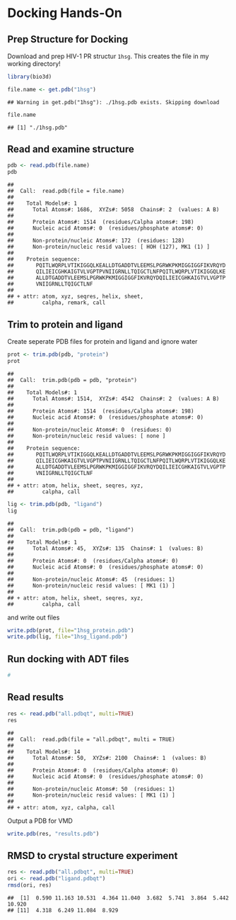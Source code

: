 Docking Hands-On
================

Prep Structure for Docking
--------------------------

Download and prep HIV-1 PR structur `1hsg`. This creates the file in my working directory!

``` r
library(bio3d)

file.name <- get.pdb("1hsg")
```

    ## Warning in get.pdb("1hsg"): ./1hsg.pdb exists. Skipping download

``` r
file.name
```

    ## [1] "./1hsg.pdb"

Read and examine structure
--------------------------

``` r
pdb <- read.pdb(file.name)
pdb
```

    ## 
    ##  Call:  read.pdb(file = file.name)
    ## 
    ##    Total Models#: 1
    ##      Total Atoms#: 1686,  XYZs#: 5058  Chains#: 2  (values: A B)
    ## 
    ##      Protein Atoms#: 1514  (residues/Calpha atoms#: 198)
    ##      Nucleic acid Atoms#: 0  (residues/phosphate atoms#: 0)
    ## 
    ##      Non-protein/nucleic Atoms#: 172  (residues: 128)
    ##      Non-protein/nucleic resid values: [ HOH (127), MK1 (1) ]
    ## 
    ##    Protein sequence:
    ##       PQITLWQRPLVTIKIGGQLKEALLDTGADDTVLEEMSLPGRWKPKMIGGIGGFIKVRQYD
    ##       QILIEICGHKAIGTVLVGPTPVNIIGRNLLTQIGCTLNFPQITLWQRPLVTIKIGGQLKE
    ##       ALLDTGADDTVLEEMSLPGRWKPKMIGGIGGFIKVRQYDQILIEICGHKAIGTVLVGPTP
    ##       VNIIGRNLLTQIGCTLNF
    ## 
    ## + attr: atom, xyz, seqres, helix, sheet,
    ##         calpha, remark, call

Trim to protein and ligand
--------------------------

Create seperate PDB files for protein and ligand and ignore water

``` r
prot <- trim.pdb(pdb, "protein")
prot
```

    ## 
    ##  Call:  trim.pdb(pdb = pdb, "protein")
    ## 
    ##    Total Models#: 1
    ##      Total Atoms#: 1514,  XYZs#: 4542  Chains#: 2  (values: A B)
    ## 
    ##      Protein Atoms#: 1514  (residues/Calpha atoms#: 198)
    ##      Nucleic acid Atoms#: 0  (residues/phosphate atoms#: 0)
    ## 
    ##      Non-protein/nucleic Atoms#: 0  (residues: 0)
    ##      Non-protein/nucleic resid values: [ none ]
    ## 
    ##    Protein sequence:
    ##       PQITLWQRPLVTIKIGGQLKEALLDTGADDTVLEEMSLPGRWKPKMIGGIGGFIKVRQYD
    ##       QILIEICGHKAIGTVLVGPTPVNIIGRNLLTQIGCTLNFPQITLWQRPLVTIKIGGQLKE
    ##       ALLDTGADDTVLEEMSLPGRWKPKMIGGIGGFIKVRQYDQILIEICGHKAIGTVLVGPTP
    ##       VNIIGRNLLTQIGCTLNF
    ## 
    ## + attr: atom, helix, sheet, seqres, xyz,
    ##         calpha, call

``` r
lig <- trim.pdb(pdb, "ligand")
lig
```

    ## 
    ##  Call:  trim.pdb(pdb = pdb, "ligand")
    ## 
    ##    Total Models#: 1
    ##      Total Atoms#: 45,  XYZs#: 135  Chains#: 1  (values: B)
    ## 
    ##      Protein Atoms#: 0  (residues/Calpha atoms#: 0)
    ##      Nucleic acid Atoms#: 0  (residues/phosphate atoms#: 0)
    ## 
    ##      Non-protein/nucleic Atoms#: 45  (residues: 1)
    ##      Non-protein/nucleic resid values: [ MK1 (1) ]
    ## 
    ## + attr: atom, helix, sheet, seqres, xyz,
    ##         calpha, call

and write out files

``` r
write.pdb(prot, file="1hsg_protein.pdb")  
write.pdb(lig, file="1hsg_ligand.pdb")
```

Run docking with ADT files
--------------------------

``` r
# 
```

Read results
------------

``` r
res <- read.pdb("all.pdbqt", multi=TRUE)
res
```

    ## 
    ##  Call:  read.pdb(file = "all.pdbqt", multi = TRUE)
    ## 
    ##    Total Models#: 14
    ##      Total Atoms#: 50,  XYZs#: 2100  Chains#: 1  (values: B)
    ## 
    ##      Protein Atoms#: 0  (residues/Calpha atoms#: 0)
    ##      Nucleic acid Atoms#: 0  (residues/phosphate atoms#: 0)
    ## 
    ##      Non-protein/nucleic Atoms#: 50  (residues: 1)
    ##      Non-protein/nucleic resid values: [ MK1 (1) ]
    ## 
    ## + attr: atom, xyz, calpha, call

Output a PDB for VMD

``` r
write.pdb(res, "results.pdb")
```

RMSD to crystal structure experiment
------------------------------------

``` r
res <- read.pdb("all.pdbqt", multi=TRUE)
ori <- read.pdb("ligand.pdbqt")
rmsd(ori, res)
```

    ##  [1]  0.590 11.163 10.531  4.364 11.040  3.682  5.741  3.864  5.442 10.920
    ## [11]  4.318  6.249 11.084  8.929
